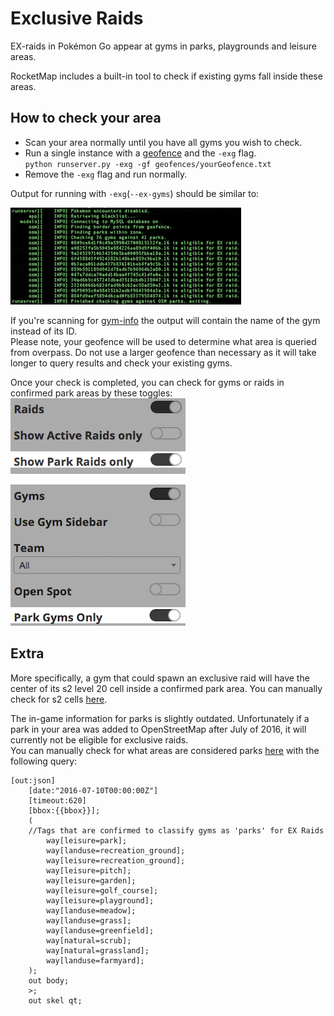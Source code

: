# Exclusive Raids

EX-raids in Pokémon Go appear at gyms in parks, playgrounds and leisure areas.

RocketMap includes a built-in tool to check if existing gyms fall inside these areas.

## How to check your area

  - Scan your area normally until you have all gyms you wish to check.
  - Run a single instance with a [geofence](geofences.md) and the `-exg` flag.  
  `python runserver.py -exg -gf geofences/yourGeofence.txt`
  - Remove the `-exg` flag and run normally.

Output for running with `-exg`(`--ex-gyms`) should be similar to:

  ![Sample Image](../_static/img/exg.png)  

If you're scanning for [gym-info](gyminfo.md) the output will contain the name of the gym instead of its ID.  
Please note, your geofence will be used to determine what area is queried from overpass. Do not use a larger geofence than necessary as it will take longer to query results and check your existing gyms.

Once your check is completed, you can check for gyms or raids in confirmed park areas by these toggles:  
  ![Sample Image](../_static/img/exgr.png)  

  ![Sample Image](../_static/img/exgg.png)

## Extra

More specifically, a gym that could spawn an exclusive raid will have the center of its s2 level 20 cell inside a confirmed park area.
You can manually check for s2 cells [here](http://s2.sidewalklabs.com/regioncoverer/).  

The in-game information for parks is slightly outdated. Unfortunately if a park in your area was added to OpenStreetMap after July of 2016, it will currently not be eligible for exclusive raids.  
You can manually check for what areas are considered parks [here](http://overpass-turbo.eu/) with the following query:  

```
[out:json]
    [date:"2016-07-10T00:00:00Z"]
    [timeout:620]
	[bbox:{{bbox}}];
    (
    //Tags that are confirmed to classify gyms as 'parks' for EX Raids
        way[leisure=park];
        way[landuse=recreation_ground];
        way[leisure=recreation_ground];
        way[leisure=pitch];
        way[leisure=garden];
        way[leisure=golf_course];
        way[leisure=playground];
        way[landuse=meadow];
        way[landuse=grass];
        way[landuse=greenfield];
        way[natural=scrub];
        way[natural=grassland];
        way[landuse=farmyard];
    );
    out body;
    >;
    out skel qt;
```
